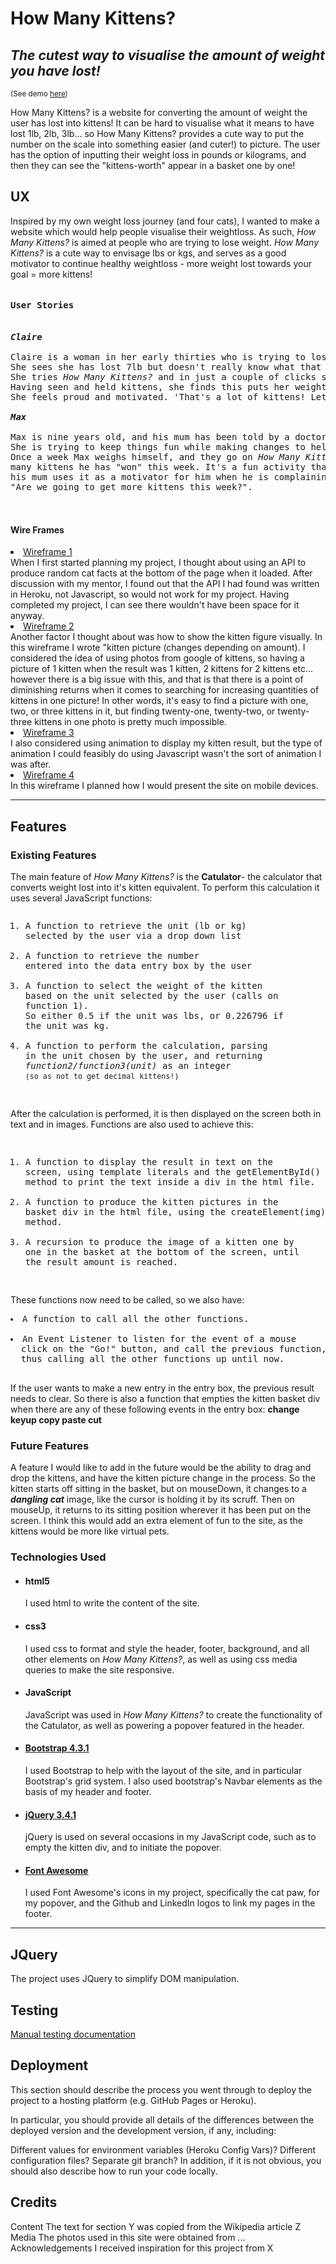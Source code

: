 <h1>How Many Kittens? </h1>
<h2><i>The cutest way to visualise the amount of weight you have lost!</i></h2>

<small>(See demo <a href="https://oliviatatum.github.io/howmanykittens/" title="How Many Kittens?" target="_blank">here</a>)</small>


How Many Kittens? is a website for converting the amount of weight the user has lost into kittens!
It can be hard to visualise what it means to have lost 1lb, 2lb, 3lb... so How Many Kittens? provides a cute way to put the number on the scale into something easier (and cuter!) to picture.
The user has the option of inputting their weight loss in pounds or kilograms, and then they can see the "kittens-worth" appear in a basket one by one!


<h2><b>UX</b></h2>
Inspired by my own weight loss journey (and four cats), I wanted to make a website which would help people visualise their weightloss. 
As such, <i>How Many Kittens?</i> is aimed at people who are trying to lose weight. <i>How Many Kittens?</i> is a cute way to envisage 
lbs or kgs, and serves as a good motivator to continue healthy weightloss - more weight lost towards your goal = more kittens!

<pre><h4>User Stories</h4>
<b><i>Claire</i></b>

Claire is a woman in her early thirties who is trying to lose weight for her health. 
She sees she has lost 7lb but doesn't really know what that actually <i>means</i>.
She tries <i>How Many Kittens?</i> and in just a couple of clicks she can see that she has lost 14 kittens worth of weight! 
Having seen and held kittens, she finds this puts her weight loss into a much better perspective in her mind. 
She feels proud and motivated. 'That's a lot of kittens! Lets see how many more I can get.'

<b><i>Max</i></b>

Max is nine years old, and his mum has been told by a doctor that he needs to lose weight. 
She is trying to keep things fun while making changes to help the family live a healthier life.
Once a week Max weighs himself, and they go on <i>How Many Kittens?</i> together to see just how
many kittens he has "won" this week. It's a fun activity that they both look forward to, and
his mum uses it as a motivator for him when he is complaining about eating a healthy meal:
"Are we going to get more kittens this week?".


</pre>

<h4>Wire Frames</h4>

<li><a href="https://github.com/oliviatatum/howmanykittens/blob/53591a0208a98850a81a31eda638a279a6567213/wireframes/wireframe1.pdf"> Wireframe 1 </a></li>
When I first started planning my project, I thought about using an API to produce random cat facts at the bottom of the page when it loaded. After discussion with my mentor, I found out that the API I had found was written in Heroku, not Javascript, so would not work for my project. Having completed my project, I can see there wouldn't have been space for it anyway.
<li><a href="https://github.com/oliviatatum/howmanykittens/blob/53591a0208a98850a81a31eda638a279a6567213/wireframes/wireframe2.pdf"> Wireframe 2 </a></li>
Another factor I thought about was how to show the kitten figure visually. In this wireframe I wrote "kitten picture (changes depending on amount). I considered the idea of using photos from google of kittens, so having a picture of 1 kitten when the result was 1 kitten, 2 kittens for 2 kittens etc... however there is a big issue with this, and that is that there is a point of diminishing returns when it comes to searching for increasing quantities of kittens in one picture! In other words, it's easy to find a picture with one, two, or three kittens in it, but finding twenty-one, twenty-two, or twenty-three kittens in one photo is pretty much impossible. 
<li><a href="https://github.com/oliviatatum/howmanykittens/blob/53591a0208a98850a81a31eda638a279a6567213/wireframes/wireframe3.pdf"> Wireframe 3 </a></li>
I also considered using animation to display my kitten result, but the type of animation I could feasibly do using Javascript wasn't the sort of animation I was after. 
<li><a href="https://github.com/oliviatatum/howmanykittens/blob/53591a0208a98850a81a31eda638a279a6567213/wireframes/wireframe4.pdf"> Wireframe 4 </a></li>
In this wireframe I planned how I would present the site on mobile devices. 




----------------------------------------
<h2><b>Features</b></h2>

<h3><b>Existing Features</b></h3>

The main feature of <i>How Many Kittens?</i> is the <b>Catulator</b>- the calculator that converts weight lost into it's kitten equivalent. To perform this calculation it uses several JavaScript functions:

<pre><ol><li>A function to retrieve the unit (lb or kg) 
selected by the user via a drop down list</li>
<li>A function to retrieve the number 
entered into the data entry box by the user</li>
<li>A function to select the weight of the kitten 
based on the unit selected by the user (calls on 
function 1).
So either 0.5 if the unit was lbs, or 0.226796 if 
the unit was kg.</li>
<li>A function to perform the calculation, parsing 
in the unit chosen by the user, and returning 
<i>function2/function3(unit)</i> as an integer 
<small>(so as not to get decimal kittens!)</small></li>
</pre></ol>
After the calculation is performed, it is then displayed on the screen both in text and in images. Functions are also used to achieve this:<br>
<pre><ol><br><li>A function to display the result in text on the 
screen, using template literals and the getElementById() 
method to print the text inside a div in the html file.</li>
<li>A function to produce the kitten pictures in the 
basket div in the html file, using the createElement(img)
method.</li>
<li>A recursion to produce the image of a kitten one by
one in the basket at the bottom of the screen, until 
the result amount is reached.</li> 
</pre>These functions now need to be called, so we also have:
<pre><li>A function to call all the other functions.</li>
<li>An Event Listener to listen for the event of a mouse
  click on the "Go!" button, and call the previous function,
  thus calling all the other functions up until now.</li>
</pre>
If the user wants to make a new entry in the entry box, the previous result needs to clear. So there is also a function that empties the kitten basket div when there are any of these following events in the entry box: <b>change keyup copy paste cut</b>


<h3><b>Future Features</b></h3>

A feature I would like to add in the future would be the ability to drag and drop the kittens, and have the kitten picture change in the process. So the kitten starts off sitting in the basket, but on mouseDown, it changes to a <i><b>dangling cat</b></i> image, like the cursor is holding it by its scruff. Then on mouseUp, it returns to its sitting position wherever it has been put on the screen. I think this would add an extra element of fun to the site, as the kittens would be more like virtual pets. 


<h3><b>Technologies Used</b></h3>
<ul>
<li><h4>html5</h4></li> I used html to write the content of the site.
<li><h4>css3</h4></li> I used css to format and style the header, footer, background, and all other elements on <i>How Many Kittens?</i>, as well as using css media queries to make the site responsive.
<li><h4>JavaScript</h4></li>JavaScript was used in <i>How Many Kittens?</i> to create the functionality of the Catulator, as well as powering a popover featured in the header.
<li><a href="https://getbootstrap.com/docs/4.3/getting-started/introduction/" title="getbootstrap" target="_blank"><h4>Bootstrap 4.3.1</h4></a></li>I used Bootstrap to help with the layout of the site, and in particular Bootstrap's grid system. I also used bootstrap's Navbar elements as the basis of my header and footer.
<li><a href="https://jquery.com/" title="jQuery" target="_blank"><h4>jQuery 3.4.1</h4></a> jQuery is used on several occasions in my JavaScript code, such as to empty the kitten div, and to initiate the popover.
<li><a href="https://fontawesome.com/" title="FontAwesome" target="_blank"><h4>Font Awesome</h4></a>I used Font Awesome's icons in my project, specifically the cat paw, for my popover, and the Github and LinkedIn logos to link my pages in the footer.
</ul>


----------------------------------------

<h2><b>JQuery</b></h2>
The project uses JQuery to simplify DOM manipulation.


<h2><b>Testing</b></h2>
<a href="https://github.com/oliviatatum/howmanykittens/blob/193a50d0dc729c51315beb5aacd8d4fa69f9f55c/manualTestingHowManyKittens.pdf">Manual testing documentation</a> 

<h2><b>Deployment</b></h2>
This section should describe the process you went through to deploy the project to a hosting platform (e.g. GitHub Pages or Heroku).

In particular, you should provide all details of the differences between the deployed version and the development version, if any, including:

Different values for environment variables (Heroku Config Vars)?
Different configuration files?
Separate git branch?
In addition, if it is not obvious, you should also describe how to run your code locally.

<h2><b>Credits</b></h2>
Content
The text for section Y was copied from the Wikipedia article Z
Media
The photos used in this site were obtained from ...
Acknowledgements
I received inspiration for this project from X